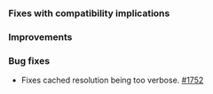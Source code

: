   [@cunei]: https://github.com/cunei
  [@eed3si9n]: https://github.com/eed3si9n
  [@gkossakowski]: https://github.com/gkossakowski
  [@jsuereth]: https://github.com/jsuereth
  [1752]: https://github.com/sbt/sbt/pull/1752

### Fixes with compatibility implications

### Improvements

### Bug fixes

- Fixes cached resolution being too verbose. [#1752][1752]
